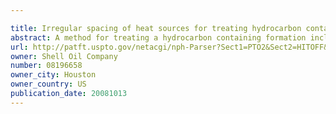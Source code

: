 ```yaml
---

title: Irregular spacing of heat sources for treating hydrocarbon containing formations
abstract: A method for treating a hydrocarbon containing formation includes providing heat input to a first section of the formation from one or more heat sources located in the first section. Fluids are produced from the first section through a production well located at or near the center of the first section. The heat sources are configured such that the average heat input per volume of formation in the first section increases with distance from the production well.
url: http://patft.uspto.gov/netacgi/nph-Parser?Sect1=PTO2&Sect2=HITOFF&p=1&u=%2Fnetahtml%2FPTO%2Fsearch-adv.htm&r=1&f=G&l=50&d=PALL&S1=08196658&OS=08196658&RS=08196658
owner: Shell Oil Company
number: 08196658
owner_city: Houston
owner_country: US
publication_date: 20081013
---
```

